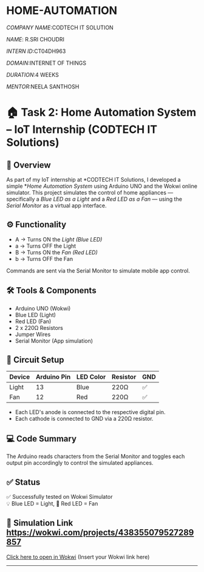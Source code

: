 # HOME-AUTOMATION

*COMPANY NAME*:CODTECH IT SOLUTION

*NAME*: R.SRI CHOUDRI

*INTERN ID*:CT04DH963

*DOMAIN*:INTERNET OF THINGS

*DURATION*:4 WEEKS

*MENTOR*:NEELA SANTHOSH


# 🏠 Task 2: Home Automation System – IoT Internship (CODTECH IT Solutions)

## 📘 Overview

As part of my IoT internship at *CODTECH IT Solutions, I developed a simple **Home Automation System* using Arduino UNO and the Wokwi online simulator. This project simulates the control of home appliances — specifically a *Blue LED as a Light* and a *Red LED as a Fan* — using the *Serial Monitor* as a virtual app interface.

## ⚙ Functionality

- A → Turns ON the *Light (Blue LED)*
- a → Turns OFF the Light
- B → Turns ON the *Fan (Red LED)*
- b → Turns OFF the Fan

Commands are sent via the Serial Monitor to simulate mobile app control.

## 🛠 Tools & Components

- Arduino UNO (Wokwi)
- Blue LED (Light)
- Red LED (Fan)
- 2 x 220Ω Resistors
- Jumper Wires
- Serial Monitor (App simulation)

## 🔌 Circuit Setup

| Device | Arduino Pin | LED Color | Resistor | GND |
|--------|-------------|-----------|----------|-----|
| Light  | 13          | Blue      | 220Ω     | ✅  |
| Fan    | 12          | Red       | 220Ω     | ✅  |

- Each LED's anode is connected to the respective digital pin.
- Each cathode is connected to GND via a 220Ω resistor.

## 💻 Code Summary

The Arduino reads characters from the Serial Monitor and toggles each output pin accordingly to control the simulated appliances.

## ✅ Status

✅ Successfully tested on Wokwi Simulator  
💡 Blue LED = Light, 🔴 Red LED = Fan

## 🔗 Simulation Link https://wokwi.com/projects/438355079527289857

[Click here to open in Wokwi](#) (Insert your Wokwi link here)

---
